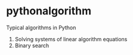 # pythonalgorithm
Typical algorithms in Python

1. Solving systems of linear algorithm equations
2. Binary search
